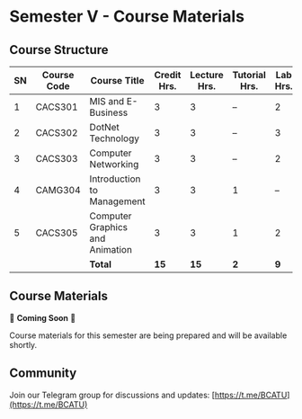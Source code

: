 # Semester V - Course Materials

## Course Structure

| SN | Course Code | Course Title | Credit Hrs. | Lecture Hrs. | Tutorial Hrs. | Lab Hrs. |
|----|------------|--------------|------------|-------------|--------------|----------|
| 1 | CACS301 | MIS and E-Business | 3 | 3 | – | 2 |
| 2 | CACS302 | DotNet Technology | 3 | 3 | – | 3 |
| 3 | CACS303 | Computer Networking | 3 | 3 | – | 2 |
| 4 | CAMG304 | Introduction to Management | 3 | 3 | 1 | – |
| 5 | CACS305 | Computer Graphics and Animation | 3 | 3 | 1 | 2 |
| | | **Total** | **15** | **15** | **2** | **9** |

## Course Materials

🚧 **Coming Soon** 🚧

Course materials for this semester are being prepared and will be available shortly.

## Community

Join our Telegram group for discussions and updates:
[https://t.me/BCATU](https://t.me/BCATU)
